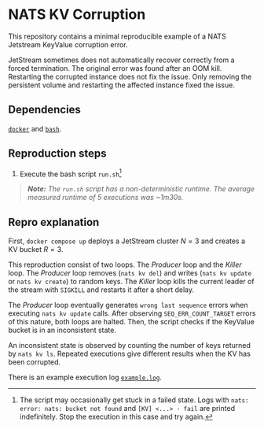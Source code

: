 # NATS KV Corruption

This repository contains a minimal reproducible example of a NATS Jetstream KeyValue corruption error. 

JetStream sometimes does not automatically recover correctly from a forced termination. The original error was found after an OOM kill. Restarting the corrupted instance does not fix the issue. Only removing the persistent volume and restarting the affected instance fixed the issue.

## Dependencies

[`docker`](https://docs.docker.com/engine/install/) and [`bash`](https://www.gnu.org/software/bash/).

## Reproduction steps

1. Execute the bash script `run.sh`[^1]

[^1]: The script may occasionally get stuck in a failed state. Logs with `nats: error: nats: bucket not found` and `[KV] <...> - fail` are printed indefinitely. Stop the execution in this case and try again.

> _**Note:** The `run.sh` script has a non-deterministic runtime. The average measured runtime of 5 executions was ~1m30s._

## Repro explanation

First, `docker compose up` deploys a JetStream cluster $N=3$ and creates a KV bucket $R=3$.

This reproduction consist of two loops. The *Producer* loop and the *Killer* loop. The *Producer* loop removes (`nats kv del`) and writes (`nats kv update` or `nats kv create`) to random keys. The *Killer* loop kills the current leader of the stream with `SIGKILL` and restarts it after a short delay.

The *Producer* loop eventually generates `wrong last sequence` errors when executing `nats kv update` calls. After observing `SEQ_ERR_COUNT_TARGET` errors of this nature, both loops are halted. Then, the script checks if the KeyValue bucket is in an inconsistent state.

An inconsistent state is observed by counting the number of keys returned by `nats kv ls`. Repeated executions give different results when the KV has been corrupted. 

There is an example execution log [`example.log`](./example.log).
